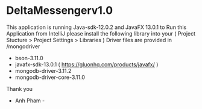 # DeltaMessengerv1.0
This application is running Java-sdk-12.0.2 and JavaFX 13.0.1
to Run this Application from IntelliJ 
please install the following library into your ( Project Stucture > Project Settings > Libraries )
Driver files are provided in /mongodriver
+ bson-3.11.0
+ javafx-sdk-13.0.1 ( https://gluonhq.com/products/javafx/ )
+ mongodb-driver-3.11.2
+ mongodb-driver-core-3.11.0

Thank you
- Anh Pham -
